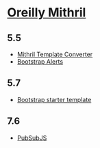 # [Oreilly Mithril](http://www.oreilly.co.jp/books/9784873117447/)

## 5.5

 * [Mithril Template Converter](http://mithril.js.org/tools/template-converter.html)
 * [Bootstrap Alerts](http://getbootstrap.com/components/#alerts)

## 5.7

 * [Bootstrap starter template](http://getbootstrap.com/examples/starter-template/)

## 7.6

 * [PubSubJS](https://github.com/mroderick/PubSubJS)
